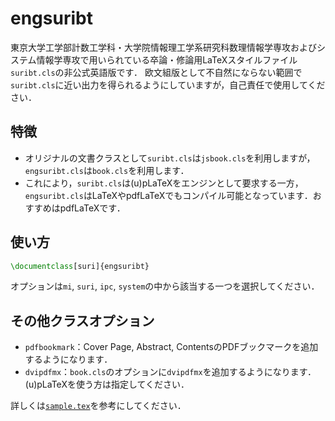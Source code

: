 # engsuribt
東京大学工学部計数工学科・大学院情報理工学系研究科数理情報学専攻およびシステム情報学専攻で用いられている卒論・修論用LaTeXスタイルファイル`suribt.cls`の非公式英語版です．
欧文組版として不自然にならない範囲で`suribt.cls`に近い出力を得られるようにしていますが，自己責任で使用してください．

## 特徴
- オリジナルの文書クラスとして`suribt.cls`は`jsbook.cls`を利用しますが，`engsuribt.cls`は`book.cls`を利用します．
- これにより，`suribt.cls`は(u)pLaTeXをエンジンとして要求する一方，`engsuribt.cls`はLaTeXやpdfLaTeXでもコンパイル可能となっています．おすすめはpdfLaTeXです．

## 使い方
```latex
\documentclass[suri]{engsuribt}
```
オプションは`mi`, `suri`, `ipc`, `system`の中から該当する一つを選択してください．

## その他クラスオプション
- `pdfbookmark`：Cover Page, Abstract, ContentsのPDFブックマークを追加するようになります．
- `dvipdfmx`：`book.cls`のオプションに`dvipdfmx`を追加するようになります．(u)pLaTeXを使う方は指定してください．

詳しくは[`sample.tex`](sample.tex)を参考にしてください．
